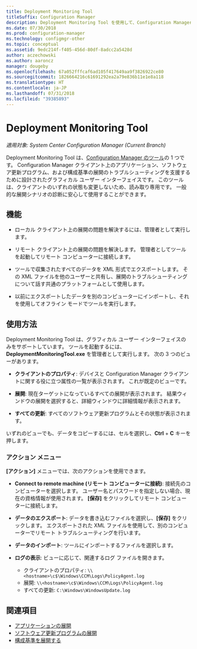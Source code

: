 ```yaml
---
title: Deployment Monitoring Tool
titleSuffix: Configuration Manager
description: Deployment Monitoring Tool を使用して、Configuration Manager クライアントで発生するソフトウェア展開の問題を解決します。
ms.date: 07/30/2018
ms.prod: configuration-manager
ms.technology: configmgr-other
ms.topic: conceptual
ms.assetid: 9edc214f-f405-456d-80df-8adcc2a5428d
author: aczechowski
ms.author: aaroncz
manager: dougeby
ms.openlocfilehash: 67a052fffcaf6ad105f417649aa9f3826922ce80
ms.sourcegitcommit: 1826664216c61691292ea2a79e836b11e1e8a118
ms.translationtype: HT
ms.contentlocale: ja-JP
ms.lasthandoff: 07/31/2018
ms.locfileid: "39385893"
---
```

# <a name="deployment-monitoring-tool"></a>Deployment Monitoring Tool

*適用対象: System Center Configuration Manager (Current Branch)*

Deployment Monitoring Tool は、[Configuration Manager のツール](/sccm/core/support/tools)の 1 つです。 Configuration Manager クライアント上のアプリケーション、ソフトウェア更新プログラム、および構成基準の展開のトラブルシューティングを支援するために設計されたグラフィカル ユーザー インターフェイスです。 このツールは、クライアントのいずれの状態も変更しないため、読み取り専用です。 一般的な展開シナリオの診断に安心して使用することができます。


## <a name="features"></a>機能

- ローカル クライアント上の展開の問題を解決するには、管理者として実行します。  

- リモート クライアント上の展開の問題を解決します。 管理者としてツールを起動してリモート コンピューターに接続します。  

- ツールで収集されたすべてのデータを XML 形式でエクスポートします。 その XML ファイルを他のユーザーと共有し、展開のトラブルシューティングについて話す共通のプラットフォームとして使用します。  

- 以前にエクスポートしたデータを別のコンピューターにインポートし、それを使用してオフライン モードでツールを実行します。   


## <a name="usage"></a>使用方法

Deployment Monitoring Tool は、グラフィカル ユーザー インターフェイスのみをサポートしています。 ツールを起動するには、**DeploymentMonitoringTool.exe** を管理者として実行します。 次の 3 つのビューがあります。  

- **クライアントのプロパティ**: デバイスと Configuration Manager クライアントに関する役に立つ属性の一覧が表示されます。 これが既定のビューです。   

- **展開**: 現在ターゲットになっているすべての展開が表示されます。 結果ウィンドウの展開を選択すると、詳細ウィンドウに詳細情報が表示されます。  

- **すべての更新**: すべてのソフトウェア更新プログラムとその状態が表示されます。  

いずれのビューでも、データをコピーするには、セルを選択し、**Ctrl** + **C** キーを押します。


### <a name="actions-menu"></a>アクション メニュー

**[アクション]** メニューでは、次のアクションを使用できます。  

- **Connect to remote machine (リモート コンピューターに接続)**: 接続先のコンピューターを選択します。 ユーザー名とパスワードを指定しない場合、現在の資格情報が使用されます。 **[保存]** をクリックしてリモート コンピューターに接続します。  

- **データのエクスポート**: データを書き込むファイルを選択し、**[保存]** をクリックします。 エクスポートされた XML ファイルを使用して、別のコンピューターでリモート トラブルシューティングを行います。  

- **データのインポート**: ツールにインポートするファイルを選択します。  

- **ログの表示**: ビューに応じて、関連するログ ファイルを開きます。  
    - クライアントのプロパティ: `\\<hostname>\c$\Windows\CCM\Logs\PolicyAgent.log`
    - 展開: `\\<hostname>\c$\Windows\CCM\Logs\PolicyAgent.log`
    - すべての更新: `C:\Windows\WindowsUpdate.log`



## <a name="see-also"></a>関連項目

- [アプリケーションの展開](/sccm/apps/deploy-use/deploy-applications)
- [ソフトウェア更新プログラムの展開](/sccm/sum/deploy-use/deploy-software-updates)
- [構成基準を展開する](/sccm/compliance/deploy-use/deploy-configuration-baselines)
